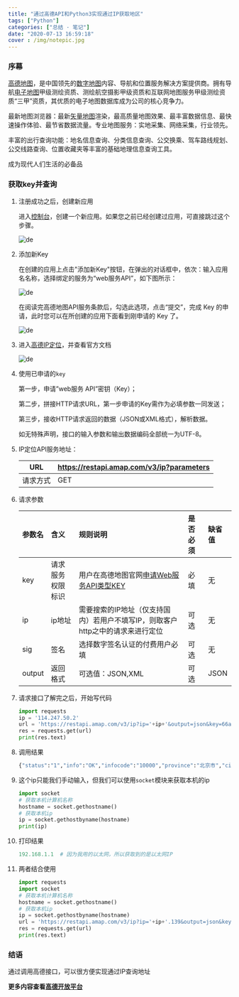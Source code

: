 ```yaml
---
title: "通过高德API和Python3实现通过IP获取地区"
tags: ["Python"]
categories: ["总结 · 笔记"]
date: "2020-07-13 16:59:18"
cover : /img/notepic.jpg
---
```


### 序幕

[高德地图](https://zh.wikipedia.org/wiki/高德地圖)，是中国领先的[数字地图](https://baike.baidu.com/item/数字地图/10689386)内容、导航和位置服务解决方案提供商。拥有导航[电子地图](https://baike.baidu.com/item/电子地图/1287271)甲级测绘资质、测绘航空摄影甲级资质和互联网地图服务甲级测绘资质“三甲”资质，其优质的电子地图数据库成为公司的核心竞争力。

最新地图浏览器：最新[矢量地图](https://baike.baidu.com/item/矢量地图/5132557)渲染，最高质量地图效果、最丰富数据信息、最快速操作体验、最节省数据流量。专业地图服务：实地采集、网络采集，行业领先。

丰富的出行查询功能：地名信息查询、分类信息查询、公交换乘、驾车路线规划、公交线路查询、位置收藏夹等丰富的基础地理信息查询工具。

成为现代人们生活的必备品

### 获取key并查询

1. 注册成功之后，创建新应用

   进入[控制台](https://lbs.amap.com/dev/)，创建一个新应用。如果您之前已经创建过应用，可直接跳过这个步骤。

   ![de](https://wangxs020202.gitee.io/images/note/gaode1.png)

2. 添加新Key

   在创建的应用上点击"添加新Key"按钮，在弹出的对话框中，依次：输入应用名名称，选择绑定的服务为“web服务API”，如下图所示：

   ![de](https://wangxs020202.gitee.io/images/note/gaode2.png)

   在阅读完高德地图API服务条款后，勾选此选项，点击“提交”，完成 Key 的申请，此时您可以在所创建的应用下面看到刚申请的 Key 了。

   ![de](https://wangxs020202.gitee.io/images/note/gaode3.png)

3. 进入[高德IP定位](https://lbs.amap.com/api/webservice/guide/api/ipconfig/)，并查看官方文档

   ![de](https://wangxs020202.gitee.io/images/note/gaode4.png)

4. 使用已申请的`key`

   第一步，申请”web服务 API”密钥（Key）；

   第二步，拼接HTTP请求URL，第一步申请的Key需作为必填参数一同发送；

   第三步，接收HTTP请求返回的数据（JSON或XML格式），解析数据。

   如无特殊声明，接口的输入参数和输出数据编码全部统一为UTF-8。

5. IP定位API服务地址：

   | URL      | https://restapi.amap.com/v3/ip?parameters |
   | -------- | ----------------------------------------- |
   | 请求方式 | GET                                       |

6. 请求参数

   | 参数名 | 含义             | 规则说明                                                     | 是否必须 | 缺省值 |
   | :----- | :--------------- | :----------------------------------------------------------- | :------- | :----- |
   | key    | 请求服务权限标识 | 用户在高德地图官网[申请Web服务API类型KEY](https://lbs.amap.com/dev/) | 必填     | 无     |
   | ip     | ip地址           | 需要搜索的IP地址（仅支持国内）若用户不填写IP，则取客户http之中的请求来进行定位 | 可选     | 无     |
   | sig    | 签名             | 选择数字签名认证的付费用户必填                               | 可选     | 无     |
   | output | 返回格式         | 可选值：JSON,XML                                             | 可选     | JSON   |

7. 请求接口了解完之后，开始写代码

   ```python
   import requests
   ip = '114.247.50.2'
   url = 'https://restapi.amap.com/v3/ip?ip='+ip+'&output=json&key=66a7ff5f4d2371a783d196becc856f94'
   res = requests.get(url)
   print(res.text)
   ```

8. 调用结果

   ```python
   {"status":"1","info":"OK","infocode":"10000","province":"北京市","city":"北京市","adcode":"110000","rectangle":"116.0119343,39.66127144;116.7829835,40.2164962"}
   ```

9. 这个ip只能我们手动输入，但我们可以使用`socket`模块来获取本机的ip

   ```python
   import socket
   # 获取本机计算机名称
   hostname = socket.gethostname()
   # 获取本机ip
   ip = socket.gethostbyname(hostname)
   print(ip)
   ```

10. 打印结果

    ```python
    192.168.1.1  # 因为我用的以太网，所以获取到的是以太网IP
    ```

11. 两者结合使用

    ```python
    import requests
    import socket
    # 获取本机计算机名称
    hostname = socket.gethostname()
    # 获取本机ip
    ip = socket.gethostbyname(hostname)
    url = 'https://restapi.amap.com/v3/ip?ip='+ip+'.139&output=json&key=66a7ff5f4d2371a783d196becc856f94'
    res = requests.get(url)
    print(res.text)
    ```

### 结语

通过调用高德接口，可以很方便实现通过IP查询地址

**更多内容查看[高德开放平台](https://lbs.amap.com/)**